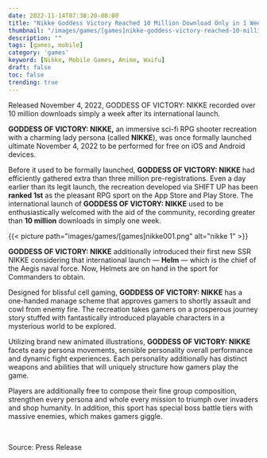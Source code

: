 ```yaml
---
date: 2022-11-14T07:38:20-08:00
title: "Nikke Goddess Victory Reached 10 Million Download Only in 1 Week"
thumbnail: "/images/games/[games]nikke-goddess-victory-reached-10-million-download-only-in-1-week.png"
description: ""
tags: [games, mobile]
category: 'games'
keyword: [Nikke, Mobile Games, Anime, Waifu]
draft: false
toc: false
trending: true
---
```


Released November 4, 2022, GODDESS OF VICTORY: NIKKE recorded over 10 million downloads simply a week after its international launch.

**GODDESS OF VICTORY: NIKKE,** an immersive sci-fi RPG shooter recreation with a charming lady persona (called **NIKKE**), was once formally launched ultimate November 4, 2022 to be performed for free on iOS and Android devices.

Before it used to be formally launched, **GODDESS OF VICTORY: NIKKE** had efficiently gathered extra than three million pre-registrations. Even a day earlier than its legit launch, the recreation developed via SHIFT UP has been **ranked 1st** as the pleasant RPG sport on the App Store and Play Store. The international launch of **GODDESS OF VICTORY: NIKKE** used to be enthusiastically welcomed with the aid of the community, recording greater than **10 million** downloads in simply one week.

{{< picture path="images/games/[games]nikke001.png" alt="nikke 1" >}}


**GODDESS OF VICTORY: NIKKE** additionally introduced their first new SSR NIKKE considering that international launch — **Helm** — which is the chief of the Aegis naval force. Now, Helmets are on hand in the sport for Commanders to obtain.

Designed for blissful cell gaming, **GODDESS OF VICTORY: NIKKE** has a one-handed manage scheme that approves gamers to shortly assault and cowl from enemy fire. The recreation takes gamers on a prosperous journey story stuffed with fantastically introduced playable characters in a mysterious world to be explored.

Utilizing brand new animated illustrations, **GODDESS OF VICTORY: NIKKE** facets easy persona movements, sensible personality overall performance and dynamic fight experiences. Each personality additionally has distinct weapons and abilities that will uniquely structure how gamers play the game.

Players are additionally free to compose their fine group composition, strengthen every persona and whole every mission to triumph over invaders and shop humanity. In addition, this sport has special boss battle tiers with massive enemies, which makes gamers giggle.

&nbsp;

Source: Press Release